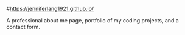 #https://jenniferlang1921.github.io/


A professional about me page, portfolio of my coding projects, and a contact form.  
